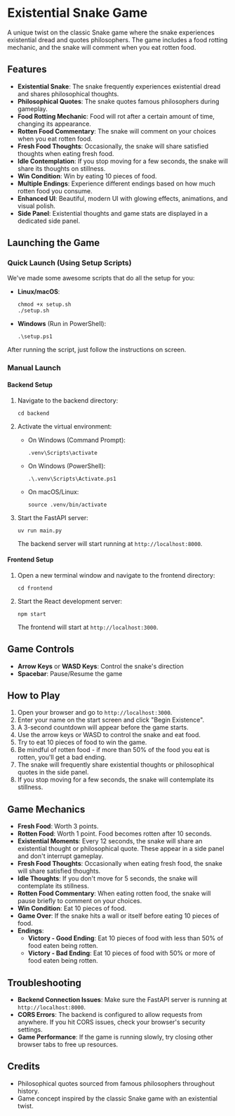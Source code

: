 # Existential Snake Game

A unique twist on the classic Snake game where the snake experiences existential dread and quotes philosophers. The game includes a food rotting mechanic, and the snake will comment when you eat rotten food.

## Features

- **Existential Snake**: The snake frequently experiences existential dread and shares philosophical thoughts.
- **Philosophical Quotes**: The snake quotes famous philosophers during gameplay.
- **Food Rotting Mechanic**: Food will rot after a certain amount of time, changing its appearance.
- **Rotten Food Commentary**: The snake will comment on your choices when you eat rotten food.
- **Fresh Food Thoughts**: Occasionally, the snake will share satisfied thoughts when eating fresh food.
- **Idle Contemplation**: If you stop moving for a few seconds, the snake will share its thoughts on stillness.
- **Win Condition**: Win by eating 10 pieces of food.
- **Multiple Endings**: Experience different endings based on how much rotten food you consume.
- **Enhanced UI**: Beautiful, modern UI with glowing effects, animations, and visual polish.
- **Side Panel**: Existential thoughts and game stats are displayed in a dedicated side panel.

## Launching the Game

### Quick Launch (Using Setup Scripts)

We've made some awesome scripts that do all the setup for you:

- **Linux/macOS**:
  ```
  chmod +x setup.sh
  ./setup.sh
  ```

- **Windows** (Run in PowerShell):
  ```
  .\setup.ps1
  ```

After running the script, just follow the instructions on screen.

### Manual Launch

#### Backend Setup

1. Navigate to the backend directory:
   ```
   cd backend
   ```

2. Activate the virtual environment:
   - On Windows (Command Prompt):
     ```
     .venv\Scripts\activate
     ```
   - On Windows (PowerShell):
     ```
     .\.venv\Scripts\Activate.ps1
     ```
   - On macOS/Linux:
     ```
     source .venv/bin/activate
     ```

3. Start the FastAPI server:
   ```
   uv run main.py
   ```

   The backend server will start running at `http://localhost:8000`.

#### Frontend Setup

1. Open a new terminal window and navigate to the frontend directory:
   ```
   cd frontend
   ```

2. Start the React development server:
   ```
   npm start
   ```

   The frontend will start at `http://localhost:3000`.

## Game Controls

- **Arrow Keys** or **WASD Keys**: Control the snake's direction
- **Spacebar**: Pause/Resume the game

## How to Play

1. Open your browser and go to `http://localhost:3000`.
2. Enter your name on the start screen and click "Begin Existence".
3. A 3-second countdown will appear before the game starts.
4. Use the arrow keys or WASD to control the snake and eat food.
5. Try to eat 10 pieces of food to win the game.
6. Be mindful of rotten food - if more than 50% of the food you eat is rotten, you'll get a bad ending.
7. The snake will frequently share existential thoughts or philosophical quotes in the side panel.
8. If you stop moving for a few seconds, the snake will contemplate its stillness.

## Game Mechanics

- **Fresh Food**: Worth 3 points.
- **Rotten Food**: Worth 1 point. Food becomes rotten after 10 seconds.
- **Existential Moments**: Every 12 seconds, the snake will share an existential thought or philosophical quote. These appear in a side panel and don't interrupt gameplay.
- **Fresh Food Thoughts**: Occasionally when eating fresh food, the snake will share satisfied thoughts.
- **Idle Thoughts**: If you don't move for 5 seconds, the snake will contemplate its stillness.
- **Rotten Food Commentary**: When eating rotten food, the snake will pause briefly to comment on your choices.
- **Win Condition**: Eat 10 pieces of food.
- **Game Over**: If the snake hits a wall or itself before eating 10 pieces of food.
- **Endings**:
  - **Victory - Good Ending**: Eat 10 pieces of food with less than 50% of food eaten being rotten.
  - **Victory - Bad Ending**: Eat 10 pieces of food with 50% or more of food eaten being rotten.

## Troubleshooting

- **Backend Connection Issues**: Make sure the FastAPI server is running at `http://localhost:8000`.
- **CORS Errors**: The backend is configured to allow requests from anywhere. If you hit CORS issues, check your browser's security settings.
- **Game Performance**: If the game is running slowly, try closing other browser tabs to free up resources.

## Credits

- Philosophical quotes sourced from famous philosophers throughout history.
- Game concept inspired by the classic Snake game with an existential twist. 